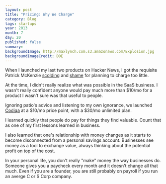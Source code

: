 ```yaml
---
layout: post
title: "Pricing: Why We Charge"
category: Blog
tags: startups
year: 2013
month: 7
day: 20
published: false
summary:
backgroundImage: http://maxlynch.com.s3.amazonaws.com/Explosion.jpg
backgroundImageCredit: DOE
---
```


When I launched my last two products on Hacker News, I got the requisite Patrick McKenzie [scolding](https://news.ycombinator.com/item?id=3733692) and [shame](https://news.ycombinator.com/item?id=4572262) for planning to charge too little.

At the time, I didn't really realize what was possible in the SaaS business. I wasn't really confident anyone would pay much more than $10/mo for a product I wasn't sure was that useful to people.

Ignoring patio's advice and listening to my own ignorance, we launched [Codiqa](http://codiqa.com/) at a $10/mo price point, with a $30/mo unlimited plan.

I learned quickly that people do pay for things they find valuable. Count that as one of my first lessons learned in business.

I also learned that one's relationship with money changes as it starts to become disconnected from a personal savings account. Businesses see money as a tool to exchange value, always thinking about the potential profit on top of the cost.

In your personal life, you don't really "make" money the way businesses do. Someone gives you a paycheck every month and it doesn't change all that much. Even if you are a founder, you are still probably on payroll if you run an averge C or S Corp company.



